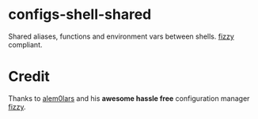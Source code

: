 # configs-shell-shared

Shared aliases, functions and environment vars between shells.
[fizzy](https://github.com/alem0lars/fizzy) compliant.

# Credit

Thanks to [alem0lars](https://github.com/alem0lars) and his **awesome hassle
free** configuration manager [fizzy](https://github.com/alem0lars/fizzy).

